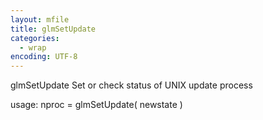 ```yaml
---
layout: mfile
title: glmSetUpdate
categories:
  - wrap
encoding: UTF-8
---
```


glmSetUpdate  Set or check status of UNIX update process

usage:  nproc = glmSetUpdate( newstate )